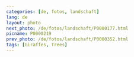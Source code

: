 ```yaml
---
categories: [de, fotos, landschaft]
lang: de
layout: photo
next_photo: /de/fotos/landschaft/P0000177.html
picname: P0000219
prev_photo: /de/fotos/landschaft/P0000352.html
tags: [Giraffes, Trees]
---
```

